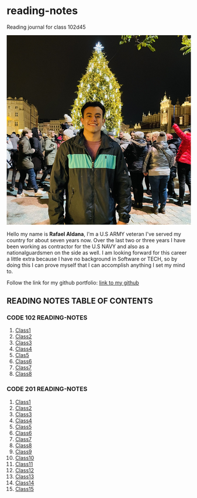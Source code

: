 # reading-notes

Reading journal for class 102d45

![Picofme](IMG-1807.jpg)

Hello my name is **Rafael Aldana**, I'm a U.S ARMY veteran I've served my country for about seven years now. Over the last two or three years I have been working as contractor for the U.S NAVY and also as a nationalguardsmen on the side as well. I am looking forward for this career a little extra because I have no background in Software or TECH, so by doing this I can prove myself that I can accomplish anything I set my mind to.

Follow the link for my github portfolio: [link to my github](https://github.com/Rafael-Aldana) 

## READING NOTES TABLE OF CONTENTS

### CODE 102 READING-NOTES

1. [Class1](https://github.com/Rafael-Aldana/reading-notes/blob/main/102-Notes/Class1-Markdown-notes.md)
2. [Class2](Class2-Coder'sComputer-notes.md)
3. [Class3](Class3-RevisionsAndTheCloud-notes.md)
4. [Class4](Class4-StructureWebPagesWithHTML-notes.md)
5. [Clas5](Class5-DesignWebPagesWithCSS-notes.md)
6. [Class6](Class6-DynamicWebPagesWithJavaScript-notes.md)
7. [Class7](Class7-ProgrammingWithJavaScript-notes.md)
8. [Class8](Class8-OperatorsAndLoops-notes.md)

### CODE 201 READING-NOTES

1. [Class1](Class1notes.md)
2. [Class2](Class2notes.md)
3. [Class3](Class3notes.md)
4. [Class4](Class4notes.md)
5. [Class5](Class5notes.md)
6. [Class6](Class6notes.md)
7. [Class7](Class7notes.md)
8. [Class8](Class8notes.md)
9. [Class9](Class9notes.md)
10. [Class10](Class10notes.md)
11. [Class11](Class11notes.md)
12. [Class12](Class12notes.md)
13. [Class13](Class13notes.md)
14. [Class14](Class14notes.md)
15. [Class15](Class15notes.md)
